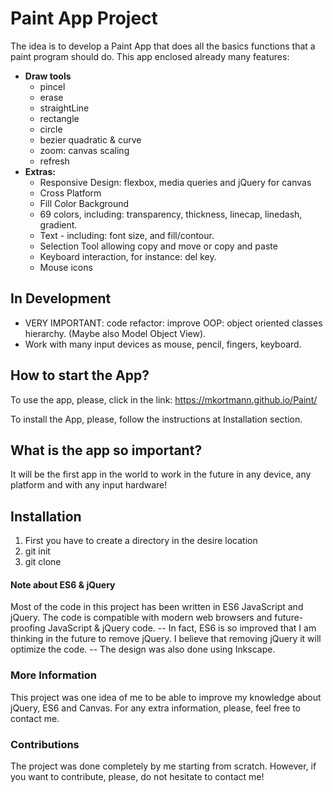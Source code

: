 # Paint App Project

The idea is to develop a Paint App that does all the basics functions that a paint program should do. 
This app enclosed already many features:

  - **Draw tools**
    * pincel
    * erase
    * straightLine
    * rectangle
    * circle
    * bezier quadratic & curve
    * zoom: canvas scaling
    * refresh
  - **Extras:**
    * Responsive Design: flexbox, media queries and jQuery for canvas
    * Cross Platform
    * Fill Color Background
    * 69 colors, including: transparency, thickness, linecap, linedash, gradient.
    * Text - including: font size, and fill/contour.
    * Selection Tool allowing copy and move or copy and paste
    * Keyboard interaction, for instance: del key.
    * Mouse icons
 
## In Development

  - VERY IMPORTANT: code refactor: improve OOP: object oriented classes hierarchy. (Maybe also Model Object View).  
  - Work with many input devices as mouse, pencil, fingers, keyboard. 

## How to start the App?

 To use the app, please, click in the link:
 https://mkortmann.github.io/Paint/
 
 To install the App, please, follow the instructions at Installation section.

## What is the app so important?

 It will be the first app in the world to work in the future in any device, any platform and with any input hardware!
 
## Installation

1. First you have to create a directory in the desire location
2. git init
3. git clone <address from git hub> 

#### Note about ES6 & jQuery

Most of the code in this project has been written in ES6 JavaScript and jQuery. The code is compatible with modern web browsers and future-proofing JavaScript & jQuery code. 
-- In fact, ES6 is so improved that I am thinking in the future to remove jQuery. I believe that removing jQuery it
will optimize the code.
-- The design was also done using Inkscape. 

### More Information

This project was one idea of me to be able to improve my knowledge about jQuery, ES6 and Canvas. For any extra information, please, feel free to contact me.

### Contributions

The project was done completely by me starting from scratch. However, if you want to contribute, please, do not hesitate to contact me!
